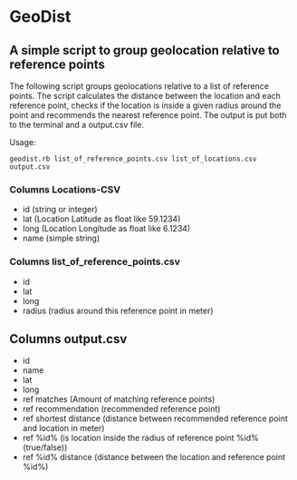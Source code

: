 # GeoDist

## A simple script to group geolocation relative to reference points

The following script groups geolocations relative to a list of reference points. The script calculates the distance between the location and each reference point, checks if the location is inside a given radius around the point and recommends the nearest reference point. The output is put both to the terminal and a output.csv file. 

Usage:  

    geodist.rb list_of_reference_points.csv list_of_locations.csv output.csv



### Columns Locations-CSV

* id (string or integer)
* lat (Location Latitude as float like 59.1234)
* long (Location Longitude as float like 6.1234)
* name (simple string)

### Columns list_of_reference_points.csv

* id
* lat
* long
* radius (radius around this reference point in meter)


## Columns output.csv

* id
* name
* lat
* long
* ref matches (Amount of matching reference points)
* ref recommendation (recommended reference point)
* ref shortest distance (distance between recommended reference point and location in meter)
* ref %id% (is location inside the radius of reference point %id% (true/false))
* ref %id% distance (distance between the location and reference point %id%)

